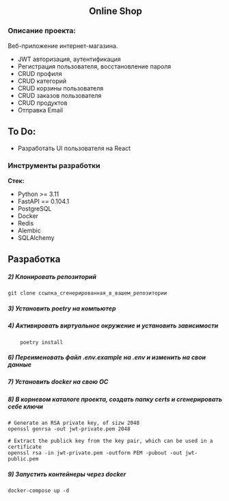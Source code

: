 <h2 align="center">Online Shop</h2>


### Описание проекта:
Веб-приложение интернет-магазина.
- JWT авторизация, аутентификация
- Регистрация пользователя, восстановление пароля
- CRUD профиля
- CRUD категорий
- CRUD корзины пользователя
- CRUD заказов пользователя
- CRUD продуктов
- Отправка Email

## To Do:
- Разработать UI пользователя на React

### Инструменты разработки

**Стек:**
- Python >= 3.11
- FastAPI == 0.104.1
- PostgreSQL
- Docker
- Redis
- Alembic
- SQLAlchemy

## Разработка

##### 2) Клонировать репозиторий

    git clone ссылка_сгенерированная_в_вашем_репозитории

##### 3) Установить poetry на компьютер


##### 4) Активировать виртуальное окружение и установить зависимости

        poetry install

##### 6) Переименовать файл .env.example на .env и изменить на свои данные

##### 7) Установить docker на свою ОС

##### 8) В корневом каталоге проекта, создать папку certs и сгенерировать себе ключи
    # Generate an RSA private key, of sizw 2048
    openssl genrsa -out jwt-private.pem 2048

    # Extract the publick key from the key pair, which can be used in a certificate
    openssl rsa -in jwt-private.pem -outform PEM -pubout -out jwt-public.pem

##### 9) Запустить контейнеры через docker

    docker-compose up -d






